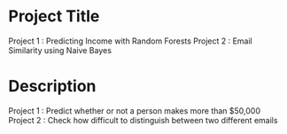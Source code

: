 # Project Title
Project 1 : Predicting Income with Random Forests
Project 2 : Email Similarity using Naive Bayes
# Description
Project 1 : Predict whether or not a person makes more than $50,000
Project 2 : Check how difficult to distinguish between two different emails
